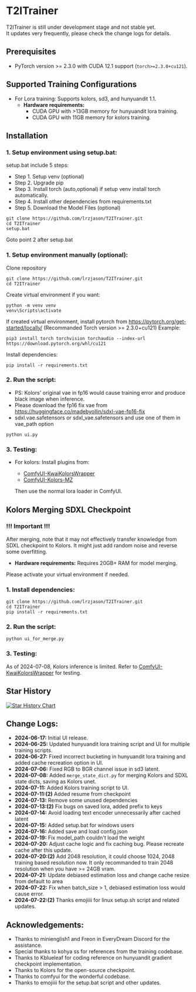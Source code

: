 # T2ITrainer
T2ITrainer is still under development stage and not stable yet. \
It updates very frequently, please check the change logs for details.

## Prerequisites
- PyTorch version >= 2.3.0 with CUDA 12.1 support (`torch>=2.3.0+cu121`).

## Supported Training Configurations
- For Lora training: Supports kolors, sd3, and hunyuandit 1.1.
  - **Hardware requirements:**
    - CUDA GPU with >13GB memory for hunyuandit lora training.
    - CUDA GPU with 11GB memory for kolors training.

## Installation
### 1. Setup environment using setup.bat:
setup.bat include 5 steps: 
- Step 1. Setup venv (optional)
- Step 2. Upgrade pip
- Step 3. Install torch (auto,optional) if setup venv install torch automatically.
- Step 4. Install other dependencies from requirements.txt
- Step 5. Download the Model Files (optional)
```
git clone https://github.com/lrzjason/T2ITrainer.git
cd T2ITrainer
setup.bat
```
Goto point 2 after setup.bat

### 1. Setup environment manually (optional):
Clone repository
```
git clone https://github.com/lrzjason/T2ITrainer.git
cd T2ITrainer
```
Create virtual environment if you want:
```
python -m venv venv
venv\Scripts\activate
```
If created virtual environment, install pytorch from https://pytorch.org/get-started/locally/
(Recommanded Torch version >= 2.3.0+cu121)
Example:
```
pip3 install torch torchvision torchaudio --index-url https://download.pytorch.org/whl/cu121
```
Install dependencies:
```
pip install -r requirements.txt
```

### 2. Run the script:
- PS: Kolors' original vae in fp16 would cause training error and produce black image when inference.
- Please download the fp16 fix vae from https://huggingface.co/madebyollin/sdxl-vae-fp16-fix
- sdxl.vae.safetensors or sdxl_vae.safetensors and use one of them in vae_path option
```
python ui.py
```

### 3. Testing:
- For kolors:
  Install plugins from:
  - [ComfyUI-KwaiKolorsWrapper](https://github.com/kijai/ComfyUI-KwaiKolorsWrapper)
  - [ComfyUI-Kolors-MZ](https://github.com/MinusZoneAI/ComfyUI-Kolors-MZ)
  
  Then use the normal lora loader in ComfyUI.
<!-- 
- For hunyuandit 1.1:
  Modify `test.py` with `output_dir`, `lora_dir_name`, and prompt to generate images with lora.
  ```
  python test.py
  ``` -->

## Kolors Merging SDXL Checkpoint

### **!!! Important !!!**
After merging, note that it may not effectively transfer knowledge from SDXL checkpoint to Kolors. It might just add random noise and reverse some overfitting.

- **Hardware requirements:**
  Requires 20GB+ RAM for model merging.

Please activate your virtual environment if needed.

### 1. Install dependencies:
```
git clone https://github.com/lrzjason/T2ITrainer.git
cd T2ITrainer
pip install -r requirements.txt
```

### 2. Run the script:
```
python ui_for_merge.py
```

### 3. Testing:
As of 2024-07-08, Kolors inference is limited. Refer to [ComfyUI-KwaiKolorsWrapper](https://github.com/kijai/ComfyUI-KwaiKolorsWrapper) for testing.

## Star History

[![Star History Chart](https://api.star-history.com/svg?repos=lrzjason/T2ITrainer&type=Date)](https://star-history.com/#lrzjason/T2ITrainer&Date)

## Change Logs:
- **2024-06-17:** Initial UI release.
- **2024-06-25:** Updated hunyuandit lora training script and UI for multiple training scripts.
- **2024-06-27:** Fixed incorrect bucketing in hunyuandit lora training and added cache recreation option in UI.
- **2024-07-06:** Fixed RGB to BGR channel issue in sd3 latent.
- **2024-07-08:** Added `merge_state_dict.py` for merging Kolors and SDXL state dicts, saving as Kolors unet.
- **2024-07-11:** Added Kolors training script to UI.
- **2024-07-11:(2)** Added resume from checkpoint
- **2024-07-13:** Remove some unused dependencies
- **2024-07-13:(2)** Fix bugs on saved lora, added prefix to keys
- **2024-07-14:** Avoid loading text encoder unnecessarily after cached latent
- **2024-07-15:** Added setup.bat for windows users
- **2024-07-16:** Added save and load config.json
- **2024-07-19:** Fix model_path couldn't load the weight
- **2024-07-20:** Adjust cache logic and fix caching bug. Please recreate cache after this update.
- **2024-07-20:(2)** Add 2048 resolution, it could choose 1024, 2048 training based resolution now. It only recommanded to train 2048 resolution when you have >= 24GB vram.
- **2024-07-21:** Update debiased estimation loss and change cache resize from default to area
- **2024-07-22:** Fix when batch_size > 1, debiased estimation loss would cause error.
- **2024-07-22:(2)**  Thanks emojiiii for linux setup.sh script and related updates.


## Acknowledgements:
- Thanks to minienglish1 and Freon in EveryDream Discord for the assistance.
- Special thanks to kohya ss for references from the training codebase.
- Thanks to Kblueleaf for coding reference on hunyuandit gradient checkpoint implementation.
- Thanks to Kolors for the open-source checkpoint.
- Thanks to comfyui for the wonderful codebase.
- Thanks to emojiiii for the setup.bat script and other updates.
